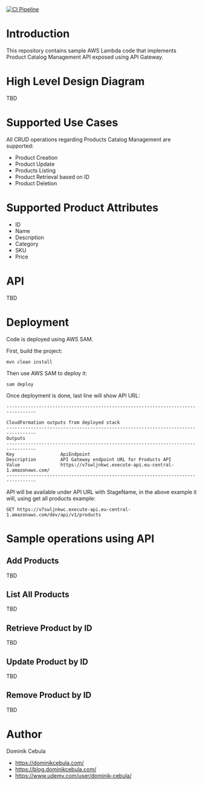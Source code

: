 [![CI Pipeline](https://github.com/dominikcebula/aws-lambda-java-spring-sample/actions/workflows/maven.yml/badge.svg)](https://github.com/dominikcebula/aws-lambda-java-spring-sample/actions/workflows/maven.yml)

# Introduction

This repository contains sample AWS Lambda code that implements Product Catalog Management API exposed using API
Gateway.

# High Level Design Diagram

TBD

# Supported Use Cases

All CRUD operations regarding Products Catalog Management are supported:

* Product Creation
* Product Update
* Products Listing
* Product Retrieval based on ID
* Product Deletion

# Supported Product Attributes

* ID
* Name
* Description
* Category
* SKU
* Price

# API

TBD

# Deployment

Code is deployed using AWS SAM.

First, build the project:

```shell
mvn clean install
```

Then use AWS SAM to deploy it:

```shell
sam deploy
```

Once deployment is done, last line will show API URL:

```text
---------------------------------------------------------------------------------

CloudFormation outputs from deployed stack
---------------------------------------------------------------------------------
Outputs
---------------------------------------------------------------------------------
Key                 ApiEndpoint
Description         API Gateway endpoint URL for Products API
Value               https://v7swljnkwc.execute-api.eu-central-1.amazonaws.com/
---------------------------------------------------------------------------------
```

API will be available under API URL with StageName, in the above example it will, using get all products example:

`GET https://v7swljnkwc.execute-api.eu-central-1.amazonaws.com/dev/api/v1/products`

# Sample operations using API

## Add Products

TBD

## List All Products

TBD

## Retrieve Product by ID

TBD

## Update Product by ID

TBD

## Remove Product by ID

TBD

# Author

Dominik Cebula

* https://dominikcebula.com/
* https://blog.dominikcebula.com/
* https://www.udemy.com/user/dominik-cebula/

